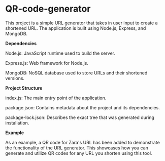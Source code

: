 # QR-code-generator
This project is a simple URL generator that takes in user input to create a shortened URL. The application is built using Node.js, Express, and MongoDB.

**Dependencies**

Node.js: JavaScript runtime used to build the server.

Express.js: Web framework for Node.js.

MongoDB: NoSQL database used to store URLs and their shortened versions.

**Project Structure**

index.js: The main entry point of the application.

package.json: Contains metadata about the project and its dependencies.

package-lock.json: Describes the exact tree that was generated during installation.

**Example**

As an example, a QR code for Zara's URL has been added to demonstrate the functionality of the URL generator. This showcases how you can generate and utilize QR codes for any URL you shorten using this tool.
